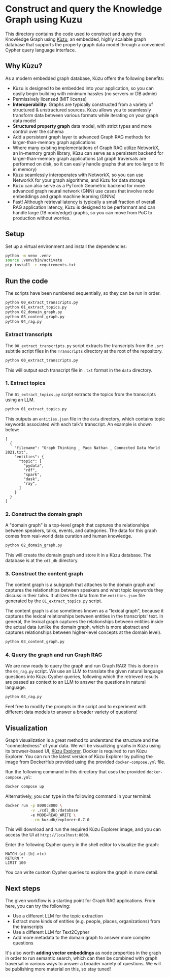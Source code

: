 # Construct and query the Knowledge Graph using Kuzu

This directory contains the code used to construct and query the Knowledge Graph using [Kùzu](https://kuzudb.com/),
an embedded, highly scalable graph database that supports the property graph data model through a convenient Cypher query language interface.

## Why Kùzu?

As a modern embedded graph database, Kùzu offers the following benefits:

- Kùzu is designed to be embedded into your application, so you can easily begin building with minimum hassles (no servers or DB admin)
- Permissively licensed (MIT license)
- **Interoperability**: Graphs are typically constructed from a variety of structured & unstructured sources. Kùzu allows you to seamlessly transform data between various formats while iterating on your graph data model
- **Structured property graph** data model, with strict types and more control over the schema
- Add a persistent graph layer to advanced Graph RAG methods for larger-than-memory graph applications
- Where many existing implementations of Graph RAG utilize NetworkX, an in-memory graph library, Kùzu can serve as a persistent backend for larger-than-memory graph applications (all graph traversals are performed on disk, so it can easily handle graphs that are too large to fit in memory)
- Kùzu seamlessly interoperates with NetworkX, so you can use NetworkX for your graph algorithms, and Kùzu for data storage
- Kùzu can also serve as a PyTorch Geometric backend for more advanced graph neural network (GNN) use cases that involve node embeddings and graph machine learning (GNNs)
- Fast! Although retrieval latency is typically a small fraction of overall RAG application latency, Kùzu is designed to be performant and can handle large (1B node/edge) graphs, so you can move from PoC to production without worries.

## Setup

Set up a virtual environment and install the dependencies:

```bash
python -m venv .venv
source .venv/bin/activate
pip install -r requirements.txt
```

## Run the code

The scripts have been numbered sequentially, so they can be run in order.

```bash
python 00_extract_transcripts.py
python 01_extract_topics.py
python 02_domain_graph.py
python 03_content_graph.py
python 04_rag.py
```

### Extract transcripts

The `00_extract_transcripts.py` script extracts the transcripts from the `.srt` subtitle script files
in the `Transcripts` directory at the root of the repository.

```bash
python 00_extract_transcripts.py
```

This will output each transcript file in `.txt` format in the `data` directory.

### 1. Extract topics

The `01_extract_topics.py` script extracts the topics from the transcripts using an LLM.

```bash
python 01_extract_topics.py
```

This outputs an `entities.json` file in the `data` directory, which contains topic keywords associated
with each talk's transcript. An example is shown below:

```
[
  {
    "filename": "Graph Thinking _ Paco Nathan _ Connected Data World 2021.txt",
    "entities": {
      "topic": [
        "pydata",
        "rdf",
        "spark",
        "dask",
        "ray",
      ]
    }
  }
]
```

### 2. Construct the domain graph

A "domain graph" is a top-level graph that captures the relationships between speakers, talks, events, and categories. The data for
this graph comes from real-world data curation and human knowledge.

```bash
python 02_domain_graph.py
```

This will create the domain graph and store it in a Kùzu database. The database is at the `cdl_db` directory.

### 3. Construct the content graph

The content graph is a subgraph that attaches to the domain graph and captures the relationships between speakers and what topic
keywords they discuss in their talks. It utilizes the data from the `entities.json` file generated by the `01_extract_topics.py` script.

The content graph is also sometimes known as a "lexical graph", because it captures
the lexical relationships between entities in the transcripts' text. In general, the lexical graph
captures the relationships between entities inside the actual data (unlike the domain graph,
which is more abstract and captures relationships between higher-level concepts at the domain level).

```bash
python 03_content_graph.py
```

### 4. Query the graph and run Graph RAG

We are now ready to query the graph and run Graph RAG! This is done in the `04_rag.py` script. We use
an LLM to translate the given natural language questions into Kùzu Cypher queries, following which
the retrieved results are passed as context to an LLM to answer the questions in natural language.

```bash
python 04_rag.py
```

Feel free to modify the prompts in the script and to experiment with different data models to
answer a broader variety of questions!

## Visualization

Graph visualization is a great method to understand the structure and the "connectedness" of your data.
We will be visualizing graphs in Kùzu using its browser-based UI,
[Kùzu Explorer](https://docs.kuzudb.com/visualization/). Docker is required to run Kùzu Explorer.
You can run the latest version of Kùzu Explorer by pulling the image from DockerHub provided using
the provided `docker-compose.yml` file.

Run the following command in this directory that uses the provided `docker-compose.yml`:

```bash
docker compose up
```

Alternatively, you can type in the following command in your terminal:

```bash
docker run -p 8000:8000 \
           -v ./cdl_db:/database
           -e MODE=READ_WRITE \
           --rm kuzudb/explorer:0.7.0
```

This will download and run the required Kùzu Explorer image, and you can access the UI at `http://localhost:8000`.

Enter the following Cypher query in the shell editor to visualize the graph:

```cypher
MATCH (a)-[b]->(c)
RETURN *
LIMIT 100
```

You can write custom Cypher queries to explore the graph in more detail.

## Next steps

The given workflow is a starting point for Graph RAG applications. From here, you can try the following:

- Use a different LLM for the topic extraction
- Extract more kinds of entities (e.g. people, places, organizations) from the transcripts
- Use a different LLM for Text2Cypher
- Add more metadata to the domain graph to answer more complex questions

It's also worth **adding vector embeddings** as node properties in the graph in order to run semantic
search, which can then be combined with graph traversal in various ways to answer a broader variety of questions.
We will be publishing more material on this, so stay tuned!
